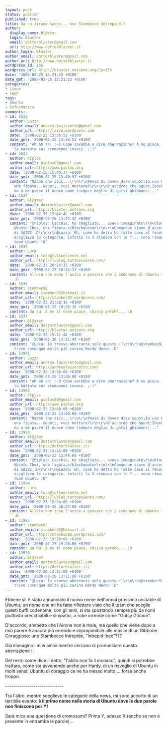 ```yaml
---
layout: post
status: publish
published: true
title: Da un airone nasce... uno Stambecco Intrepido!?
author:
  display_name: Bl@ster
  login: Blaster
  email: dottorblaster@gmail.com
  url: http://www.dottorblaster.it
author_login: Blaster
author_email: dottorblaster@gmail.com
author_url: http://www.dottorblaster.it
wordpress_id: 155
wordpress_url: http://blaster.netsons.org/?p=155
date: '2008-02-25 14:21:23 +0100'
date_gmt: '2008-02-25 12:21:23 +0100'
categories:
- Linux
- Tech
tags:
- Ubuntu
- Informatica
comments:
- id: 1632
  author: Lazza
  author_email: andrea.lazzarotto@gmail.com
  author_url: http://lazza.wordpress.com
  date: '2008-02-25 15:36:52 +0100'
  date_gmt: '2008-02-25 13:36:52 +0100'
  content: "Ah ah ah! :-D Come sarebbe a dire aberrazione? A me piace. :-)\r\nCarina
    la battuta sui cromosomi invece. ;-)"
- id: 1633
  author: Piplos
  author_email: piplos89@gmail.com
  author_url: http://www.piplos.org
  date: '2008-02-25 15:40:37 +0100'
  date_gmt: '2008-02-25 13:40:37 +0100'
  content: "Naaah che dici...\r\n\r\nPensa di dover dire &quot;Io uso Ubuntu Intrepid,
    una figata...&quot;, vuoi mettere?\r\n\r\nD'accordo che &quot;Ibex&quot; stona,
    ma a me piace il nuovo nome (sempre meglio di gatsi ghibbons)..."
- id: 1634
  author: Bl@ster
  author_email: dottorblaster@gmail.com
  author_url: http://blaster.netsons.org
  date: '2008-02-25 15:44:42 +0100'
  date_gmt: '2008-02-25 13:44:42 +0100'
  content: "@Piplos: Cacchio, ho sbagliato... avevo immaginato\r\n<blockquote>Io uso
    Ubuntu Ibex, una figata…</blockquote>\r\n\r\nComunque siamo d'accordo, meglio
    di GAZZI :D\r\n\r\n@Lazza: Eh, come ho detto ho fatto caso al fenomeno Y mentre
    sceglievo le categorie, infatti la X stonava con le Y... sono rimasto deluso dal
    team Ubuntu :D"
- id: 1635
  author: Luca
  author_email: luca@tuttoeniente.net
  author_url: http://lublog.tuttoeniente.net/
  date: '2008-02-25 20:24:13 +0100'
  date_gmt: '2008-02-25 18:24:13 +0100'
  content: Allora non sono l'unico a pensare che i codename di Ubuntu sono orridi!
    :D
- id: 1636
  author: stambec92
  author_email: stambec92@hotmail.it
  author_url: http://stambec92.wordpress.com/
  date: '2008-02-25 21:20:16 +0100'
  date_gmt: '2008-02-25 19:20:16 +0100'
  content: Ou Ou! A me il nome piace, chissà perchè... :D
- id: 1637
  author: Bl@ster
  author_email: dottorblaster@gmail.com
  author_url: http://blaster.netsons.org
  date: '2008-02-26 15:11:44 +0100'
  date_gmt: '2008-02-26 13:11:44 +0100'
  content: "@Luca: Io trovvo aberrante solo questo :)\r\n\r\n@stambec92: Mah, gusti...
    trovo comunque molto più carino Hardy Heron :D"
- id: 13991
  author: Lazza
  author_email: andrea.lazzarotto@gmail.com
  author_url: http://andrealazzarotto.com/
  date: '2008-02-25 13:36:00 +0100'
  date_gmt: '2008-02-25 13:36:00 +0100'
  content: "Ah ah ah! :-D Come sarebbe a dire aberrazione? A me piace. :-)\r\nCarina
    la battuta sui cromosomi invece. ;-)"
- id: 13992
  author: Piplos
  author_email: piplos89@gmail.com
  author_url: http://www.piplos.org
  date: '2008-02-25 13:40:00 +0100'
  date_gmt: '2008-02-25 13:40:00 +0100'
  content: "Naaah che dici...\r\n\r\nPensa di dover dire &quot;Io uso Ubuntu Intrepid,
    una figata...&quot;, vuoi mettere?\r\n\r\nD'accordo che &quot;Ibex&quot; stona,
    ma a me piace il nuovo nome (sempre meglio di gatsi ghibbons)..."
- id: 13993
  author: Bl@ster
  author_email: dottorblaster@gmail.com
  author_url: http://dottorblaster.it/
  date: '2008-02-25 13:44:00 +0100'
  date_gmt: '2008-02-25 13:44:00 +0100'
  content: "@Piplos: Cacchio, ho sbagliato... avevo immaginato\r\n<blockquote>Io uso
    Ubuntu Ibex, una figata…</blockquote>\r\n\r\nComunque siamo d'accordo, meglio
    di GAZZI :D\r\n\r\n@Lazza: Eh, come ho detto ho fatto caso al fenomeno Y mentre
    sceglievo le categorie, infatti la X stonava con le Y... sono rimasto deluso dal
    team Ubuntu :D"
- id: 13994
  author: Luca
  author_email: luca@tuttoeniente.net
  author_url: http://lublog.tuttoeniente.net/
  date: '2008-02-25 18:24:00 +0100'
  date_gmt: '2008-02-25 18:24:00 +0100'
  content: Allora non sono l'unico a pensare che i codename di Ubuntu sono orridi!
    :D
- id: 13995
  author: stambec92
  author_email: stambec92@hotmail.it
  author_url: http://stambec92.wordpress.com/
  date: '2008-02-25 19:20:00 +0100'
  date_gmt: '2008-02-25 19:20:00 +0100'
  content: Ou Ou! A me il nome piace, chissà perchè... :D
- id: 13996
  author: Bl@ster
  author_email: dottorblaster@gmail.com
  author_url: http://dottorblaster.it/
  date: '2008-02-26 13:11:00 +0100'
  date_gmt: '2008-02-26 13:11:00 +0100'
  content: "@Luca: Io trovvo aberrante solo questo :)\r\n\r\n@stambec92: Mah, gusti...
    trovo comunque molto più carino Hardy Heron :D"
---
```

<p>Ebbene si: è stato annunciato il nuovo nome dell'ormai prossima unstable di Ubuntu; un nome che mi ha fatto riflettere visto che il team che sceglie questi buffi codename, con gli anni, si sta spostando sempre più da nomi piuttosto orecchiabili e simpatici, a robe orrende come "Gutsy Gibbon".</p>
<p>D'accordo, ammetto che l'Airone non è male, ma quello che viene dopo a mio parere è ancora più orrendo e improponibile alle masse di un Gibbone Coraggioso: uno Stambecco Intrepido, "Intrepid Ibex"???</p>
<p>Già immagino i miei amici mentre cercano di pronunciare questa aberrazione :|</p>
<p>Del resto come dice il detto, "l'abito non fa il monaco", quindi si potrebbe trattare, come sta avvenendo anche per Hardy, di un risveglio di Ubuntu in molti sensi: Ubuntu di coraggio ce ne ha messo molto.... forse anche troppo.</p>
<p>-----------------------------</p>
<p>Tra l'altro, mentre sceglievo le categorie della news, mi sono accorto di un terribile evento: <strong>è il primo nome nella storia di Ubuntu dove le due parole non finiscono per Y!</strong></p>
<p>Sarà mica una questione di cromosomi? Prima Y, adesso X (anche se non è presente in entrambe le parole)...</p>
